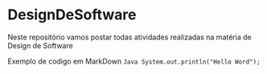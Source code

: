 # DesignDeSoftware
Neste repositório vamos postar todas atividades realizadas na matéria de Design de Software

Exemplo de codigo em MarkDown
`Java
System.out.println("Hello Word");
`
